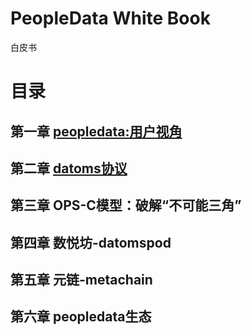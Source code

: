 # PeopleData White Book
白皮书 

# 目录
## 第一章 [peopledata:用户视角](https://github.com/peopledata/whitebook/blob/b5901968220092b7b3ce1abe00caaf1df1970901/Charter-01.md)
## 第二章 [datoms协议](https://github.com/peopledata/whitebook/blob/b5901968220092b7b3ce1abe00caaf1df1970901/Charter-02.md)
## 第三章 OPS-C模型：破解“不可能三角”
## 第四章 数悦坊-datomspod
## 第五章 元链-metachain
## 第六章 peopledata生态
